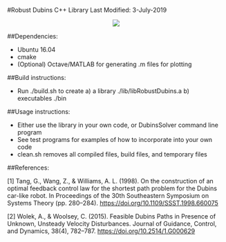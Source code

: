 #Robust Dubins C++ Library
Last Modified: 3-July-2019

<p align="center"> 
<img src="http://arturwolek.com/img/RobustDubins.png">
</p>

##Dependencies:
- Ubuntu 16.04
- cmake
- (Optional) Octave/MATLAB
  for generating .m files for plotting

##Build instructions:
- Run ./build.sh to create
  a) a library ./lib/libRobustDubins.a
  b) executables ./bin

##Usage instructions:
- Either use the library in your own code, or DubinsSolver command line program
- See test programs for examples of how to incorporate into your own code
- clean.sh removes all compiled files, build files, and temporary files 

##References:

[1] Tang, G., Wang, Z., & Williams, A. L. (1998). On the construction of an optimal feedback control law for the shortest path problem for the Dubins car-like robot. In Proceedings of the 30th Southeastern Symposium on Systems Theory (pp. 280–284). 
https://doi.org/10.1109/SSST.1998.660075

[2] Wolek, A., & Woolsey, C. (2015). Feasible Dubins Paths in Presence of Unknown, Unsteady Velocity Disturbances. Journal of Guidance, Control, and Dynamics, 38(4), 782–787. 
https://doi.org/10.2514/1.G000629

